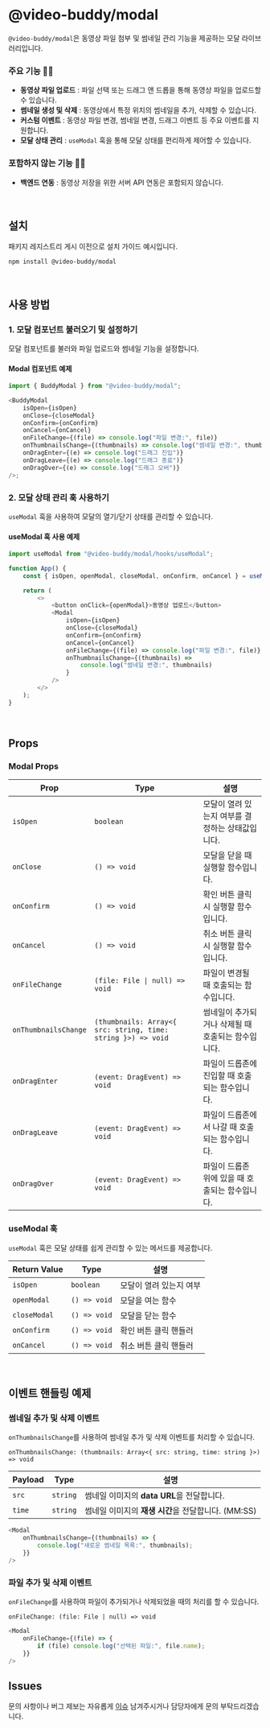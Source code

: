 # @video-buddy/modal

`@video-buddy/modal`은 동영상 파일 첨부 및 썸네일 관리 기능을 제공하는 모달 라이브러리입니다.

### 주요 기능 🙆‍♂️

-   **동영상 파일 업로드** : 파일 선택 또는 드래그 앤 드롭을 통해 동영상 파일을 업로드할 수 있습니다.
-   **썸네일 생성 및 삭제** : 동영상에서 특정 위치의 썸네일을 추가, 삭제할 수 있습니다.
-   **커스텀 이벤트** : 동영상 파일 변경, 썸네일 변경, 드래그 이벤트 등 주요 이벤트를 지원합니다.
-   **모달 상태 관리** : `useModal` 훅을 통해 모달 상태를 편리하게 제어할 수 있습니다.

### 포함하지 않는 기능 🙅‍♂️

-   **백엔드 연동** : 동영상 저장을 위한 서버 API 연동은 포함되지 않습니다.

<br>

## 설치

패키지 레지스트리 게시 이전으로 설치 가이드 예시입니다.

```bash
npm install @video-buddy/modal
```

<br>

## 사용 방법

### 1. 모달 컴포넌트 불러오기 및 설정하기

모달 컴포넌트를 불러와 파일 업로드와 썸네일 기능을 설정합니다.

#### Modal 컴포넌트 예제

```javascript
import { BuddyModal } from "@video-buddy/modal";

<BuddyModal
    isOpen={isOpen}
    onClose={closeModal}
    onConfirm={onConfirm}
    onCancel={onCancel}
    onFileChange={(file) => console.log("파일 변경:", file)}
    onThumbnailsChange={(thumbnails) => console.log("썸네일 변경:", thumbnails)}
    onDragEnter={(e) => console.log("드래그 진입")}
    onDragLeave={(e) => console.log("드래그 종료")}
    onDragOver={(e) => console.log("드래그 오버")}
/>;
```

### 2. 모달 상태 관리 훅 사용하기

`useModal` 훅을 사용하여 모달의 열기/닫기 상태를 관리할 수 있습니다.

#### useModal 훅 사용 예제

```javascript
import useModal from "@video-buddy/modal/hooks/useModal";

function App() {
    const { isOpen, openModal, closeModal, onConfirm, onCancel } = useModal();

    return (
        <>
            <button onClick={openModal}>동영상 업로드</button>
            <Modal
                isOpen={isOpen}
                onClose={closeModal}
                onConfirm={onConfirm}
                onCancel={onCancel}
                onFileChange={(file) => console.log("파일 변경:", file)}
                onThumbnailsChange={(thumbnails) =>
                    console.log("썸네일 변경:", thumbnails)
                }
            />
        </>
    );
}
```

<br>

## Props

### Modal Props

| Prop                 | Type                                                         | 설명                                               |
| -------------------- | ------------------------------------------------------------ | -------------------------------------------------- |
| `isOpen`             | `boolean`                                                    | 모달이 열려 있는지 여부를 결정하는 상태값입니다.   |
| `onClose`            | `() => void`                                                 | 모달을 닫을 때 실행할 함수입니다.                  |
| `onConfirm`          | `() => void`                                                 | 확인 버튼 클릭 시 실행할 함수입니다.               |
| `onCancel`           | `() => void`                                                 | 취소 버튼 클릭 시 실행할 함수입니다.               |
| `onFileChange`       | `(file: File \| null) => void`                               | 파일이 변경될 때 호출되는 함수입니다.              |
| `onThumbnailsChange` | `(thumbnails: Array<{ src: string, time: string }>) => void` | 썸네일이 추가되거나 삭제될 때 호출되는 함수입니다. |
| `onDragEnter`        | `(event: DragEvent) => void`                                 | 파일이 드롭존에 진입할 때 호출되는 함수입니다.     |
| `onDragLeave`        | `(event: DragEvent) => void`                                 | 파일이 드롭존에서 나갈 때 호출되는 함수입니다.     |
| `onDragOver`         | `(event: DragEvent) => void`                                 | 파일이 드롭존 위에 있을 때 호출되는 함수입니다.    |

### useModal 훅

`useModal` 훅은 모달 상태를 쉽게 관리할 수 있는 메서드를 제공합니다.

| Return Value | Type         | 설명                    |
| ------------ | ------------ | ----------------------- |
| `isOpen`     | `boolean`    | 모달이 열려 있는지 여부 |
| `openModal`  | `() => void` | 모달을 여는 함수        |
| `closeModal` | `() => void` | 모달을 닫는 함수        |
| `onConfirm`  | `() => void` | 확인 버튼 클릭 핸들러   |
| `onCancel`   | `() => void` | 취소 버튼 클릭 핸들러   |

<br>

## 이벤트 핸들링 예제

### 썸네일 추가 및 삭제 이벤트

`onThumbnailsChange`를 사용하여 썸네일 추가 및 삭제 이벤트를 처리할 수 있습니다.

`onThumbnailsChange: (thumbnails: Array<{ src: string, time: string }>) => void`

| Payload | Type     | 설명                                            |
| ------- | -------- | ----------------------------------------------- |
| `src`   | `string` | 썸네일 이미지의 **data URL**을 전달합니다.                 |
| `time`  | `string` | 썸네일 이미지의 **재생 시간**을 전달합니다. (MM:SS) |

```javascript
<Modal
    onThumbnailsChange={(thumbnails) => {
        console.log("새로운 썸네일 목록:", thumbnails);
    }}
/>
```

### 파일 추가 및 삭제 이벤트

`onFileChange`를 사용하여 파일이 추가되거나 삭제되었을 때의 처리를 할 수 있습니다.

`onFileChange: (file: File | null) => void`

```javascript
<Modal
    onFileChange={(file) => {
        if (file) console.log("선택된 파일:", file.name);
    }}
/>
```

## Issues

문의 사항이나 버그 제보는 자유롭게 [이슈](https://github.com/RokcSSGChae/video-buddy/issues) 남겨주시거나 담당자에게 문의 부탁드리겠습니다.
